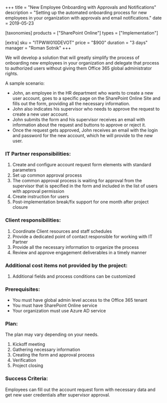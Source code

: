 +++
title = "New Employee Onboarding with Approvals and Notifications"
description = "Setting up the automated onboarding process for new employees in your organization with approvals and email notifications."
date = 2019-05-23

[taxonomies]
products = ["SharePoint Online"]
types = ["Implementation"]

[extra]
sku = "ITPWW010DEVOT"
price = "$900"
duration = "3 days"
manager = "Roman Sotnik"
+++

We will develop a solution that will greatly
simplify the process of onboarding new employees in your organization
and delegate that process to authorized users without giving them Office
365 global administrator rights.

A sample scenario:

-   John, an employee in the HR department who wants to create a new
    user account, goes to a specific page on the SharePoint Online Site
    and fills out the form, providing all the necessary information.
-   John also indicates his supervisor who needs to approve the
    request to create a new user account.
-   John submits the form and his supervisor receives an email with
    information about the request and buttons to approve or reject it.
-   Once the request gets approved, John receives an email with the
    login and password for the new account, which he will provide to the
    new user.

### IT Partner responsibilities:

1.  Create and configure account request form elements with standard
    parameters
2.  Set up common approval process
3.  The common approval process is waiting for approval from the
    supervisor that is specified in the form and included in the list of
    users with approval permission
4.  Create instruction for users
5.  Post-implementation break/fix support for one month after project
    closure

### Client responsibilities:

1.  Coordinate Client resources and staff schedules
2.  Provide a dedicated point of contact responsible for working with IT
    Partner
3.  Provide all the necessary information to organize the process
4.  Review and approve engagement deliverables in a timely manner

### Additional cost items not provided by the project:

1.  Additional fields and process conditions can be customized

### Prerequisites:

-   You must have global admin level access to the Office 365 tenant
-   You must have SharePoint Online service
-   Your organization must use Azure AD service

### Plan:

The plan may vary depending on your needs.

1.  Kickoff meeting
2.  Gathering necessary information
3.  Creating the form and approval process
4.  Verification
5.  Project closing

### Success Criteria:

Employees can fill out the account request form with necessary data and
get new user credentials after  supervisor approval.
